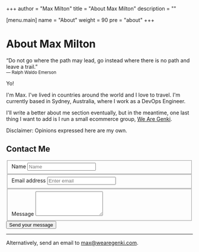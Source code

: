 +++
author      = "Max Milton"
title       = "About Max Milton"
description = ""

[menu.main]
  name   = "About"
  weight = 90
  pre    = "about"
+++

# About Max Milton

<p class="lead bg-primary text-white">&ldquo;Do not go where the path may lead, go instead where there is no path and leave a trail.&rdquo;<br/>
<small>&mdash; Ralph Waldo Emerson</small></p>

Yo!

I'm Max. I've lived in countries around the world and I love to travel. I'm currently based in Sydney, Australia, where I work as a DevOps Engineer.

I'll write a better about me section eventually, but in the meantime, one last thing I want to add is I run a small ecommerce group, <a href="https://wearegenki.com" target="_blank">We Are Genki</a>.

Disclaimer: Opinions expressed here are my own.

## Contact Me

<div class="row">
  <form class="col-xs-12 col-md-9" action="https://docs.google.com/a/wearegenki.com/forms/d/1viSY2eAr1kZ9cIf7vTwQpWaB4Zoix7xPnsbhTUcZrTw/formResponse" method="POST" target="_self" target="_blank">
    <fieldset class="form-group">
    <label for="name">Name</label>
    <input type="text" class="form-control" id="name" name="entry.662797564" placeholder="Name">
    </fieldset>
    <fieldset class="form-group">
      <label for="email">Email address</label>
      <input type="email" class="form-control" id="email" name="entry.1672368430" placeholder="Enter email">
    </fieldset>
    <fieldset class="form-group">
      <label for="message">Message</label>
      <textarea class="form-control" id="message" name="entry.1191009931" rows="4"></textarea>
    </fieldset>
    <button type="submit" class="btn btn-primary">Send your message</button>
  </form>
</div>

-----

Alternatively, send an email to <a href="mailto:max@wearegenki.com" onClick="ga('send','event','contact','click','email', {useBeacon: true});">max@wearegenki.com</a>.
